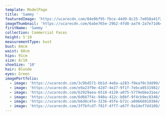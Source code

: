 ```yaml
---
template: ModelPage
title: 'Sammy '
featuredImage: 'https://ucarecdn.com/84e0bf95-fbce-44d9-8c25-7e058a41f293/'
imageThumbnail: 'https://ucarecdn.com/6abe765e-29b2-4fd8-aa74-2a7e71d643f7/'
firstName: 'Sammy '
collection: Commercial Faces
height: 5'10
measurementType: bust
bust: 84cm
waist: 68cm
hips: 91cm
size: 8/10
shoeSize: '10'
hair: Blonde
eyes: Green
imagePortfolio:
  - image: 'https://ucarecdn.com/3c9bd571-bb1d-4e8a-a283-f0eaf0c3dd99/'
  - image: 'https://ucarecdn.com/e9a23f9e-42d7-4e27-9f1f-7ebca0531982/'
  - image: 'https://ucarecdn.com/b2929aea-6518-4120-a075-5779ebbe31ee/'
  - image: 'https://ucarecdn.com/6d667f4c-940a-412c-b8bf-9f4cb9ec8340/'
  - image: 'https://ucarecdn.com/b6d8c4fe-3236-45fe-b72c-a09666910384/'
  - image: 'https://ucarecdn.com/3f7bfcd7-f81f-4ff7-a67f-9a14ef7d4109/'
---
```


